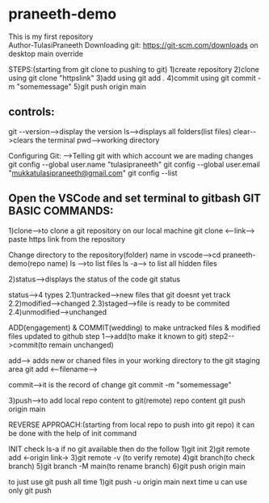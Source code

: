 # praneeth-demo
This is my first repository
<br>
Author-TulasiPraneeth
Downloading git:
https://git-scm.com/downloads
on desktop
main
override

STEPS:(starting from git clone to pushing to git)
1)create repository
2)clone using git clone "httpslink"
3)add using git add .
4)commit using git commit -m "somemessage"
5)git push origin main

controls:
---------
git --version-->display the version
ls-->displays all folders(list files)
clear-->clears the terminal
pwd-->working directory

Configuring Git:
-->Telling git with which account we are mading changes
git config --global user.name "tulasipraneeth"
git config --global user.email "mukkatulasipraneeth@gmail.com"
git config --list

Open the VSCode and set terminal to gitbash
GIT BASIC COMMANDS:
-------------------
1)clone-->to clone a git repository on our local machine
git clone <--link-->
paste https link from the repository





Change directory to the repository(folder) name in vscode-->cd praneeth-demo(repo name)
ls -->to list files
ls -a--> to list all hidden files

2)status-->displays the status of the code
 git status 

 status-->4 types
  2.1)untracked-->new files that git doesnt yet track
  2.2)modified-->changed
  2.3)staged-->file is ready to be commited
  2.4)unmodified-->unchanged

ADD(engagement) & COMMIT(wedding)
to make untracked files & modified files updated to github
step 1-->add(to make it known to git)
step2-->commit(to remain unchanged)

add--> adds new or chaned files in your working directory to the git staging area
  git add <--filename-->

commit-->it is the record of change
  git commit -m "somemessage"

3)push-->to add local repo content to git(remote) repo content
   git push origin main

REVERSE APPROACH:(starting from local repo to push into git repo)
it can be done with the help of init command


INIT
check ls-a if no git available then do the follow
1)git init
2)git remote add <-origin link->
3)git remote -v (to verify remote)
4)git branch(to check branch)
5)git branch -M main(to rename branch)
6)git push origin main

to just use git push all time
1)git push -u origin main
next time u can use only git push





